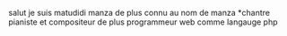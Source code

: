 salut je suis matudidi manza de plus connu au nom de manza *chantre pianiste et compositeur
de plus programmeur web comme langauge php
